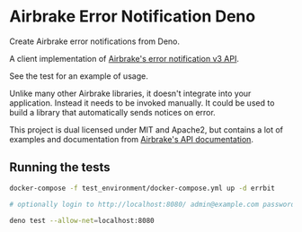 # Airbrake Error Notification Deno

Create Airbrake error notifications from Deno.

A client implementation of
[Airbrake's error notification v3 API](https://airbrake.io/docs/api/#error-notification-v3).

See the test for an example of usage.

Unlike many other Airbrake libraries, it doesn't integrate into your
application. Instead it needs to be invoked manually. It could be used to build
a library that automatically sends notices on error.

This project is dual licensed under MIT and Apache2, but contains a lot of
examples and documentation from
[Airbrake's API documentation](<(https://airbrake.io/docs/api/#error-notification-v3)>).

## Running the tests

```bash
docker-compose -f test_environment/docker-compose.yml up -d errbit

# optionally login to http://localhost:8080/ admin@example.com password.

deno test --allow-net=localhost:8080
```
